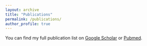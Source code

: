 ```yaml
---
layout: archive
title: "Publications"
permalink: /publications/
author_profile: true
---
```


You can find my full publication list on [Google Scholar](https://scholar.google.com/citations?user=bNSlrr0AAAAJ&hl=en) or [Pubmed](https://pubmed.ncbi.nlm.nih.gov/?term=kenneth+westerman&sort=date).

